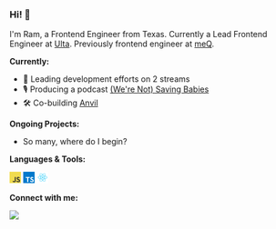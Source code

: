 ### Hi! 👋

I'm Ram, a Frontend Engineer from Texas. Currently a Lead Frontend Engineer at [Ulta](https://ulta.com). Previously frontend engineer at [meQ](https://mequilibrium.com/).

**Currently:**

* 💼  Leading development efforts on 2 streams
* 🎙  Producing a podcast [(We're Not) Saving Babies](https://notsavingbabies.com)
* 🛠  Co-building [Anvil](https://anvil.sh)

**Ongoing Projects:**
* So many, where do I begin?

**Languages & Tools:**

<code><img height="20" src="https://raw.githubusercontent.com/github/explore/80688e429a7d4ef2fca1e82350fe8e3517d3494d/topics/javascript/javascript.png"></code>
<code><img height="20" src="https://raw.githubusercontent.com/github/explore/80688e429a7d4ef2fca1e82350fe8e3517d3494d/topics/typescript/typescript.png"></code>
<code><img height="20" src="https://raw.githubusercontent.com/github/explore/80688e429a7d4ef2fca1e82350fe8e3517d3494d/topics/react/react.png"></code>

**Connect with me:**

[<img height="30" src="https://img.icons8.com/external-justicon-lineal-color-justicon/344/external-linkedin-social-media-justicon-lineal-color-justicon.png">](https://www.linkedin.com/in/ramirobeltran)
